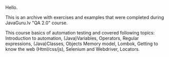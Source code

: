 Hello.

This is an archive with exercises and examples that were completed during JavaGuru.lv "QA 2.0" course.

This course basics of automation testing and covered following topics: Introduction to automation, (Java)Variables, Operators, Regular expressions,
(Java)Classes, Objects Memory model, Lombok, Getting to know the web (Html/css/js),
Selenium and Webdriver, Locators.